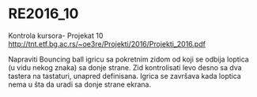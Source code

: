 # RE2016_10
Kontrola kursora- Projekat 10
http://tnt.etf.bg.ac.rs/~oe3re/Projekti/2016/Projekti_2016.pdf


Napraviti Bouncing ball igricu sa pokretnim zidom od koji se odbija loptica (u vidu nekog
znaka) sa donje strane. Zid kontrolisati levo desno sa dva tastera na tastaturi, unapred
definisana. Igrica se završava kada loptica nema u šta da uradi sa donje strane ekrana.

